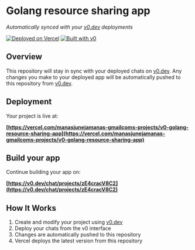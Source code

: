 # Golang resource sharing app

*Automatically synced with your [v0.dev](https://v0.dev) deployments*

[![Deployed on Vercel](https://img.shields.io/badge/Deployed%20on-Vercel-black?style=for-the-badge&logo=vercel)](https://vercel.com/manasjunejamanas-gmailcoms-projects/v0-golang-resource-sharing-app)
[![Built with v0](https://img.shields.io/badge/Built%20with-v0.dev-black?style=for-the-badge)](https://v0.dev/chat/projects/zE4cracV8C2)

## Overview

This repository will stay in sync with your deployed chats on [v0.dev](https://v0.dev).
Any changes you make to your deployed app will be automatically pushed to this repository from [v0.dev](https://v0.dev).

## Deployment

Your project is live at:

**[https://vercel.com/manasjunejamanas-gmailcoms-projects/v0-golang-resource-sharing-app](https://vercel.com/manasjunejamanas-gmailcoms-projects/v0-golang-resource-sharing-app)**

## Build your app

Continue building your app on:

**[https://v0.dev/chat/projects/zE4cracV8C2](https://v0.dev/chat/projects/zE4cracV8C2)**

## How It Works

1. Create and modify your project using [v0.dev](https://v0.dev)
2. Deploy your chats from the v0 interface
3. Changes are automatically pushed to this repository
4. Vercel deploys the latest version from this repository